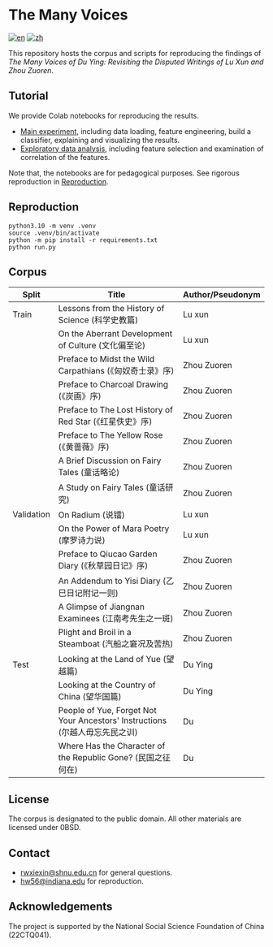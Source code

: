 # The Many Voices

[![en](https://img.shields.io/badge/lang-en-green.svg)](https://codeberg.org/haining/the_many_voices/src/branch/main/README.md)
[![zh](https://img.shields.io/badge/lang-zh-green.svg)](https://codeberg.org/haining/the_many_voices/src/branch/main/README.zh.md)

This repository hosts the corpus and scripts for reproducing the findings of *The Many Voices of Du Ying: Revisiting 
the Disputed Writings of Lu Xun and Zhou Zuoren*.

## Tutorial

We provide Colab notebooks for reproducing the results.
- [Main experiment](https://colab.research.google.com/drive/1gYdugVvy_4R2IU3J1oASK5BgV3EiB9Gb?usp=sharing), including 
data loading, feature engineering, build a classifier, explaining and visualizing the
results.
- [Exploratory data analysis](https://colab.research.google.com/drive/1ryNXKcRrnvPEs61udXisuaHi2bEMbCWQ?usp=sharing), 
 including feature selection and examination of correlation of the features.

Note that, the notebooks are for pedagogical purposes. See rigorous reproduction in [Reproduction](#reproduction).

## Reproduction

```python3.10
python3.10 -m venv .venv
source .venv/bin/activate
python -m pip install -r requirements.txt
python run.py
```


## Corpus

| Split      | Title                                                                        | Author/Pseudonym |
|------------|------------------------------------------------------------------------------|------------------|
| Train      | Lessons from the History of Science (科学史教篇)                                  | Lu xun           |
|            | On the Aberrant Development of Culture (文化偏至论)                               | Lu xun           |
|            | Preface to Midst the Wild Carpathians (《匈奴奇士录》序)                             | Zhou Zuoren      |
|            | Preface to Charcoal Drawing (《炭画》序)                                          | Zhou Zuoren      |
|            | Preface to The Lost History of Red Star (《红星佚史》序)                            | Zhou Zuoren      |
|            | Preface to The Yellow Rose (《黄蔷薇》序)                                          | Zhou Zuoren      |
|            | A Brief Discussion on Fairy Tales (童话略论)                                     | Zhou Zuoren      |
|            | A Study on Fairy Tales (童话研究)                                                | Zhou Zuoren      |
| Validation | On Radium (说镭)                                                               | Lu xun           |
|            | On the Power of Mara Poetry (摩罗诗力说)                                          | Lu xun           |
|            | Preface to Qiucao Garden Diary (《秋草园日记》序)                                    | Zhou Zuoren      |
|            | An Addendum to Yisi Diary (乙巳日记附记一则)                                         | Zhou Zuoren      |
|            | A Glimpse of Jiangnan Examinees (江南考先生之一斑)                                   | Zhou Zuoren      |
|            | Plight and Broil in a Steamboat (汽船之窘况及苦热)                                   | Zhou Zuoren      |
| Test       | Looking at the Land of Yue (望越篇)                                             | Du Ying          |
|            | Looking at the Country of China (望华国篇)                                       | Du Ying          |
|            | People of Yue, Forget Not Your Ancestors' Instructions (尔越人毋忘先民之训)           | Du               |
|            | Where Has the Character of the Republic Gone? (民国之征何在)                       | Du               |


## License

The corpus is designated to the public domain. All other materials are licensed under 0BSD.

[//]: # (## Citation)

[//]: # (TODO)

[//]: # ()
[//]: # (## Demo)

[//]: # (TODO)

## Contact
- [rwxiexin@shnu.edu.cn](mailto:rwxiexin@shnu.edu.cn) for general questions. 
- [hw56@indiana.edu](mailto:hw56@indiana.edu) for reproduction.

## Acknowledgements

The project is supported by the National Social Science Foundation of China (22CTQ041).